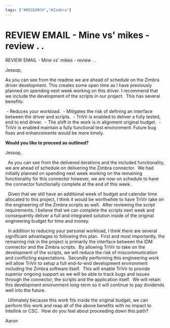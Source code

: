 ```yaml
---
tags: ["#RESEARCH","#Zimbra"]
---
```

# REVIEW EMAIL - Mine vs' mikes - review . .

REVIEW EMAIL - Mine vs' mikes - review . .

Jessop,

As you can see from the readme we are ahead of schedule on the Zimbra driver development. This creates some open time as I have previously planned on spending next week working on this driver. I recommend that we include the development of the scripts in our project.  This has several benefits:

 - Reduces your workload.
 - Mitigates the risk of defining an interface between the driver and scripts.
 - TriVir is enabled to deliver a fully tested, end to end driver.
 - The shift in the work is in alignment original budget.
 - TriVir is enabled maintain a fully functional test environment: Future bug fixes and enhancements would be more timely.

**Would you like to proceed as outlined?**

Jessop,

  As you can see from the delivered iterations and the included functionality, we are ahead of schedule on delivering the Zimbra connector.  We had initially planned on spending next week working on the remaining functionality for this connector however, we are now on schedule to have the connector functionally complete at the end of this week.

  Given that we still have an additional week of budget and calendar time allocated to this project, I think it would be worthwhile to have TriVir take on the engineering of the Zimbra scripts as well.  After reviewing the script requirements, I believe that we can complete the scripts next week and consequently deliver a full and integrated solution inside of the original engineering budget for time and money.

  In addition to reducing your personal workload, I think there are several significant advantages to following this plan.  First and most importantly, the remaining risk in the project is primarily the interface between the IDM connector and the Zimbra scripts.  By allowing TriVir to take on the development of the scripts, we will reduce the risk of miscommunication and conflicting expectations.  Secondly performing this engineering work will allow TriVir to setup a full end-to-end development environment including the Zimbra software itself.  This will enable TriVir to provide superior ongoing support as we will be able to track bugs and issues through the connector, the scripts and the application itself.  We will retain this development environment long-term so it will continue to pay dividends well into the future.

  Ultimately because this work fits inside the original budget, we can perform this work and reap all of the above benefits with no impact to Intellink or CSC.  How do you feel about proceeding down this path?

Aaron
